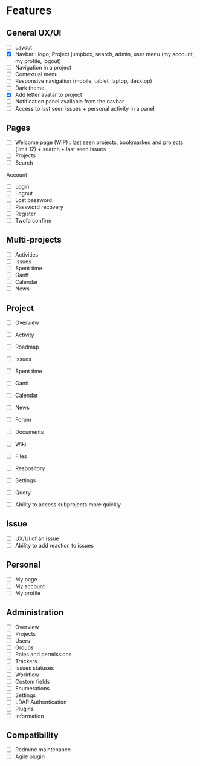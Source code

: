 # Features

## General UX/UI

- [ ] Layout
- [x] Navbar : logo, Project jumpbox, search, admin, user menu (my account, my profile, logout)
- [ ] Navigation in a project
- [ ] Contextual menu
- [ ] Responsive navigation (mobile, tablet, laptop, desktop)
- [ ] Dark theme
- [x] Add letter avatar to project
- [ ] Notification panel available from the navbar
- [ ] Access to last seen issues + personal activity in a panel

## Pages

- [ ] Welcome page (WIP) : last seen projects, bookmarked and projects (limit 12) + search + last seen issues
- [ ] Projects
- [ ] Search

Account
- [ ] Login
- [ ] Logout
- [ ] Lost password
- [ ] Password recovery
- [ ] Register
- [ ] Twofa confirm

## Multi-projects

- [ ] Activities
- [ ] Issues
- [ ] Spent time
- [ ] Gantt
- [ ] Calendar
- [ ] News

## Project

- [ ] Overview
- [ ] Activity
- [ ] Roadmap
- [ ] Issues
- [ ] Spent time
- [ ] Gantt
- [ ] Calendar
- [ ] News
- [ ] Forum
- [ ] Documents
- [ ] Wiki
- [ ] Files
- [ ] Respository
- [ ] Settings

- [ ] Query
- [ ] Ability to access subprojects more quickly

## Issue

- [ ] UX/UI of an issue
- [ ] Ability to add reaction to issues

## Personal

- [ ] My page
- [ ] My account
- [ ] My profile

## Administration

- [ ] Overview
- [ ] Projects
- [ ] Users
- [ ] Groups
- [ ] Roles and permissions
- [ ] Trackers
- [ ] Issues statuses
- [ ] Workflow
- [ ] Custom fields
- [ ] Enumerations
- [ ] Settings
- [ ] LDAP Authentication
- [ ] Plugins
- [ ] Information

## Compatibility

- [ ] Redmine maintenance
- [ ] Agile plugin